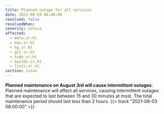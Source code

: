 ```yaml
---
title: Planned outage for all services
date: 2021-08-03 08:00:00
resolved: false
resolvedWhen:
severity: notice
affected:
  - meta.sr.ht
  - man.sr.ht
  - hg.sr.ht
  - git.sr.ht
  - todo.sr.ht
  - builds.sr.ht
  - lists.sr.ht
section: issue
---
```


**Planned maintenance on August 3rd will cause intermittent outages**:
Planned maintenance will affect all services, causing intermittent outages that
are expected to last between 15 and 30 minutes at most. The total maintenance
period should last less than 2 hours.
{{< track "2021-08-03 08:00:00" >}}

